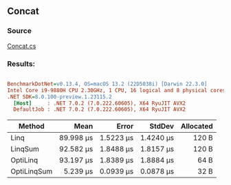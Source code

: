 ﻿## Concat

### Source
[Concat.cs](../../src/StructLinq.Benchmark/Concat.cs)

### Results:
``` ini

BenchmarkDotNet=v0.13.4, OS=macOS 13.2 (22D5038i) [Darwin 22.3.0]
Intel Core i9-9880H CPU 2.30GHz, 1 CPU, 16 logical and 8 physical cores
.NET SDK=8.0.100-preview.1.23115.2
  [Host]     : .NET 7.0.2 (7.0.222.60605), X64 RyuJIT AVX2
  DefaultJob : .NET 7.0.2 (7.0.222.60605), X64 RyuJIT AVX2


```
|      Method |      Mean |     Error |    StdDev | Allocated |
|------------ |----------:|----------:|----------:|----------:|
|        Linq | 89.998 μs | 1.5223 μs | 1.4240 μs |     120 B |
|     LinqSum | 92.582 μs | 1.8488 μs | 1.8157 μs |     120 B |
|    OptiLinq | 93.197 μs | 1.8389 μs | 1.8884 μs |      64 B |
| OptiLinqSum |  5.239 μs | 0.0939 μs | 0.0878 μs |      32 B |
